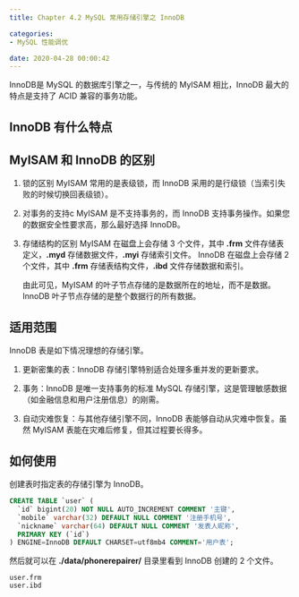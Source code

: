 ```yaml
---
title: Chapter 4.2 MySQL 常用存储引擎之 InnoDB

categories:
- MySQL 性能调优

date: 2020-04-28 00:00:42
---
```

InnoDB是 MySQL 的数据库引擎之一，与传统的 MyISAM 相比，InnoDB 最大的特点是支持了 ACID 兼容的事务功能。

## InnoDB 有什么特点

## MyISAM 和 InnoDB 的区别
1. 锁的区别
    MyISAM 常用的是表级锁，而 InnoDB 采用的是行级锁（当索引失败的时候切换回表级锁）。

1. 对事务的支持c
    MyISAM 是不支持事务的，而 InnoDB 支持事务操作。如果您的数据安全性要求高，那么最好选择 InnoDB。

1. 存储结构的区别
    MyISAM 在磁盘上会存储 3 个文件，其中 **.frm** 文件存储表定义，**.myd** 存储数据文件，**.myi** 存储索引文件。
    InnoDB 在磁盘上会存储 2 个文件，其中 **.frm** 存储表结构文件，**.ibd** 文件存储数据和索引。

    由此可见，MyISAM 的叶子节点存储的是数据所在的地址，而不是数据。InnoDB 叶子节点存储的是整个数据行的所有数据。

## 适用范围
InnoDB 表是如下情况理想的存储引擎。

1. 更新密集的表：InnoDB 存储引擎特别适合处理多重并发的更新要求。

1. 事务：InnoDB 是唯一支持事务的标准 MySQL 存储引擎，这是管理敏感数据（如金融信息和用户注册信息）的刚需。

1. 自动灾难恢复：与其他存储引擎不同，InnoDB 表能够自动从灾难中恢复。虽然 MyISAM 表能在灾难后修复，但其过程要长得多。

## 如何使用
创建表时指定表的存储引擎为 InnoDB。

```sql
CREATE TABLE `user` (
  `id` bigint(20) NOT NULL AUTO_INCREMENT COMMENT '主键',
  `mobile` varchar(32) DEFAULT NULL COMMENT '注册手机号',
  `nickname` varchar(64) DEFAULT NULL COMMENT '发表人昵称',
  PRIMARY KEY (`id`)
) ENGINE=InnoDB DEFAULT CHARSET=utf8mb4 COMMENT='用户表';
```

然后就可以在 **./data/phonerepairer/** 目录里看到 InnoDB 创建的 2 个文件。

```
user.frm
user.ibd
```

